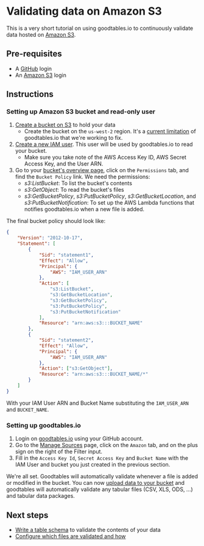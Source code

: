 # Validating data on Amazon S3

This is a very short tutorial on using goodtables.io to continuously validate data hosted on [Amazon S3][s3].

## Pre-requisites

* A [GitHub][github] login
* An [Amazon S3][s3] login

## Instructions

### Setting up Amazon S3 bucket and read-only user

1. [Create a bucket on S3][howto-s3bucket] to hold your data
    * Create the bucket on the `us-west-2` region. It's a [current limitation][s3-region-bug] of goodtables.io that we're working to fix.
1. [Create a new IAM user][howto-iamuser]. This user will be used by goodtables.io to read your bucket.
    * Make sure you take note of the AWS Access Key ID, AWS Secret Access Key, and the User ARN.
1. Go to your [bucket's overview page][bucket-overview], click on the `Permissions` tab, and find the `Bucket Policy` link. We need the permissions:
    * _s3:ListBucket_: To list the bucket's contents
    * _s3:GetObject_: To read the bucket's files
    * _s3:GetBucketPolicy_, _s3:PutBucketPolicy_, _s3:GetBucketLocation_, and _s3:PutBucketNotification_: To set up the AWS Lambda functions that notifies goodtables.io when a new file is added.

The final bucket policy should look like:

```json
{
    "Version": "2012-10-17",
    "Statement": [
        {
            "Sid": "statement1",
            "Effect": "Allow",
            "Principal": {
                "AWS": "IAM_USER_ARN"
            },
            "Action": [
                "s3:ListBucket",
                "s3:GetBucketLocation",
                "s3:GetBucketPolicy",
                "s3:PutBucketPolicy",
                "s3:PutBucketNotification"
            ],
            "Resource": "arn:aws:s3:::BUCKET_NAME"
        },
        {
            "Sid": "statement2",
            "Effect": "Allow",
            "Principal": {
                "AWS": "IAM_USER_ARN"
            },
            "Action": ["s3:GetObject"],
            "Resource": "arn:aws:s3:::BUCKET_NAME/*"
        }
    ]
}
```

With your IAM User ARN and Bucket Name substituting the `IAM_USER_ARN` and `BUCKET_NAME`.

### Setting up goodtables.io

1. Login on [goodtables.io][gtio] using your GitHub account.
1. Go to the [Manage Sources][gtio-managesources] page, click on the `Amazon` tab, and on the plus sign on the right of the Filter input.
1. Fill in the `Access Key Id`, `Secret Access Key` and `Bucket Name` with the IAM User and bucket you just created in the previous section.

We're all set. Goodtables will automatically validate whenever a file is added or modified in the bucket. You can now [upload data to your bucket][howto-s3upload] and goodtables will automatically validate any tabular files (CSV, XLS, ODS, ...) and tabular data packages.

## Next steps

* [Write a table schema][gtio-dataschema] to validate the contents of your data
* [Configure which files are validated and how][gtio-configuring]

[gtio]: https://goodtables.io/ "Goodtables.io"
[github]: https://github.com/ "GitHub"
[s3]: https://aws.amazon.com/s3/ "Amazon S3"
[s3-region-bug]: https://github.com/frictionlessdata/goodtables.io/issues/136 "Can't add S3 bucket with other region that Oregon (us-west-2)"
[howto-s3bucket]: https://docs.aws.amazon.com/AmazonS3/latest/user-guide/create-bucket.html "How do I create an S3 Bucket?"
[howto-s3upload]: https://docs.aws.amazon.com/AmazonS3/latest/user-guide/upload-objects.html "How do I upload files and folders to an S3 Bucket?"
[howto-iamuser]: http://docs.aws.amazon.com/IAM/latest/UserGuide/id_users_create.html?icmpid=docs_iam_console "Create an IAM User in your AWS account"
[bucket-overview]: https://s3.console.aws.amazon.com/s3/buckets/ "Amazon S3 Bucket list"
[gh-new-repo]: https://help.github.com/articles/create-a-repo/ "GitHub: Create new repository tutorial"
[gtio-managesources]: https://goodtables.io/settings "Goodtables.io: Manage sources"
[datapackage]: https://frictionlessdata.io/data-packages/ "Data Package"
[gtio-dataschema]: writing_data_schema.html "Writing a data schema"
[gtio-configuring]: configuring.html "Configuring goodtables.io"
